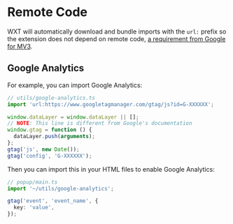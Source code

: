 # Remote Code

WXT will automatically download and bundle imports with the `url:` prefix so the extension does not depend on remote code, [a requirement from Google for MV3](https://developer.chrome.com/docs/extensions/migrating/improve-security/#remove-remote-code).

## Google Analytics

For example, you can import Google Analytics:

```ts
// utils/google-analytics.ts
import 'url:https://www.googletagmanager.com/gtag/js?id=G-XXXXXX';

window.dataLayer = window.dataLayer || [];
// NOTE: This line is different from Google's documentation
window.gtag = function () {
  dataLayer.push(arguments);
};
gtag('js', new Date());
gtag('config', 'G-XXXXXX');
```

Then you can import this in your HTML files to enable Google Analytics:

```ts
// popup/main.ts
import '~/utils/google-analytics';

gtag('event', 'event_name', {
  key: 'value',
});
```

